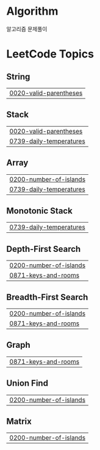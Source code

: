 # Algorithm
알고리즘 문제풀이

<!---LeetCode Topics Start-->
# LeetCode Topics
## String
|  |
| ------- |
| [0020-valid-parentheses](https://github.com/giujae/Algorithm/tree/master/0020-valid-parentheses) |
## Stack
|  |
| ------- |
| [0020-valid-parentheses](https://github.com/giujae/Algorithm/tree/master/0020-valid-parentheses) |
| [0739-daily-temperatures](https://github.com/giujae/Algorithm/tree/master/0739-daily-temperatures) |
## Array
|  |
| ------- |
| [0200-number-of-islands](https://github.com/giujae/Algorithm/tree/master/0200-number-of-islands) |
| [0739-daily-temperatures](https://github.com/giujae/Algorithm/tree/master/0739-daily-temperatures) |
## Monotonic Stack
|  |
| ------- |
| [0739-daily-temperatures](https://github.com/giujae/Algorithm/tree/master/0739-daily-temperatures) |
## Depth-First Search
|  |
| ------- |
| [0200-number-of-islands](https://github.com/giujae/Algorithm/tree/master/0200-number-of-islands) |
| [0871-keys-and-rooms](https://github.com/giujae/Algorithm/tree/master/0871-keys-and-rooms) |
## Breadth-First Search
|  |
| ------- |
| [0200-number-of-islands](https://github.com/giujae/Algorithm/tree/master/0200-number-of-islands) |
| [0871-keys-and-rooms](https://github.com/giujae/Algorithm/tree/master/0871-keys-and-rooms) |
## Graph
|  |
| ------- |
| [0871-keys-and-rooms](https://github.com/giujae/Algorithm/tree/master/0871-keys-and-rooms) |
## Union Find
|  |
| ------- |
| [0200-number-of-islands](https://github.com/giujae/Algorithm/tree/master/0200-number-of-islands) |
## Matrix
|  |
| ------- |
| [0200-number-of-islands](https://github.com/giujae/Algorithm/tree/master/0200-number-of-islands) |
<!---LeetCode Topics End-->